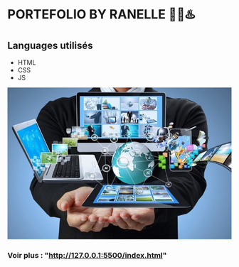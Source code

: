 #     PORTEFOLIO BY RANELLE 👩‍💻​♨️​

## Languages utilisés



* HTML
* CSS
* JS

 


 

![alt text](Word.jpg)



###  Voir plus :   "http://127.0.0.1:5500/index.html"